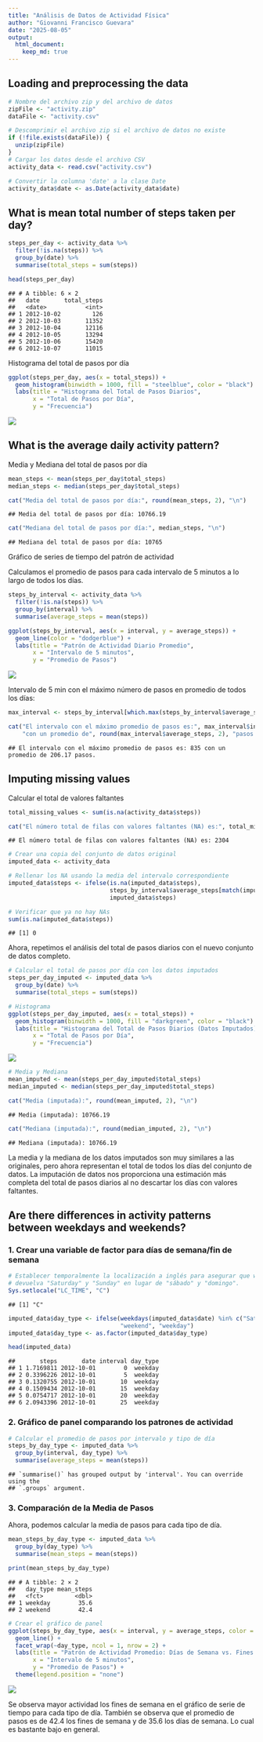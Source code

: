 ```yaml
---
title: "Análisis de Datos de Actividad Física"
author: "Giovanni Francisco Guevara"
date: "2025-08-05"
output:
  html_document:
    keep_md: true
---
```




## Loading and preprocessing the data


``` r
# Nombre del archivo zip y del archivo de datos
zipFile <- "activity.zip"
dataFile <- "activity.csv"

# Descomprimir el archivo zip si el archivo de datos no existe
if (!file.exists(dataFile)) {
  unzip(zipFile)
}
# Cargar los datos desde el archivo CSV
activity_data <- read.csv("activity.csv")

# Convertir la columna 'date' a la clase Date
activity_data$date <- as.Date(activity_data$date)
```

## What is mean total number of steps taken per day?


``` r
steps_per_day <- activity_data %>%
  filter(!is.na(steps)) %>%
  group_by(date) %>%
  summarise(total_steps = sum(steps))

head(steps_per_day)
```

```
## # A tibble: 6 × 2
##   date       total_steps
##   <date>           <int>
## 1 2012-10-02         126
## 2 2012-10-03       11352
## 3 2012-10-04       12116
## 4 2012-10-05       13294
## 5 2012-10-06       15420
## 6 2012-10-07       11015
```

Histograma del total de pasos por día


``` r
ggplot(steps_per_day, aes(x = total_steps)) +
  geom_histogram(binwidth = 1000, fill = "steelblue", color = "black") +
  labs(title = "Histograma del Total de Pasos Diarios",
       x = "Total de Pasos por Día",
       y = "Frecuencia")
```

![](PA1_template_files/figure-html/histogram_total_steps-1.png)<!-- -->



## What is the average daily activity pattern?

Media y Mediana del total de pasos por día


``` r
mean_steps <- mean(steps_per_day$total_steps)
median_steps <- median(steps_per_day$total_steps)

cat("Media del total de pasos por día:", round(mean_steps, 2), "\n")
```

```
## Media del total de pasos por día: 10766.19
```

``` r
cat("Mediana del total de pasos por día:", median_steps, "\n")
```

```
## Mediana del total de pasos por día: 10765
```

Gráfico de series de tiempo del patrón de actividad

Calculamos el promedio de pasos para cada intervalo de 5 minutos a lo largo de todos los días.


``` r
steps_by_interval <- activity_data %>%
  filter(!is.na(steps)) %>%
  group_by(interval) %>%
  summarise(average_steps = mean(steps))

ggplot(steps_by_interval, aes(x = interval, y = average_steps)) +
  geom_line(color = "dodgerblue") +
  labs(title = "Patrón de Actividad Diario Promedio",
       x = "Intervalo de 5 minutos",
       y = "Promedio de Pasos")
```

![](PA1_template_files/figure-html/average_daily_pattern-1.png)<!-- -->

Intervalo de 5 min con el máximo número de pasos en promedio de todos los días:


``` r
max_interval <- steps_by_interval[which.max(steps_by_interval$average_steps), ]

cat("El intervalo con el máximo promedio de pasos es:", max_interval$interval, 
    "con un promedio de", round(max_interval$average_steps, 2), "pasos.\n")
```

```
## El intervalo con el máximo promedio de pasos es: 835 con un promedio de 206.17 pasos.
```

## Imputing missing values

Calcular el total de valores faltantes


``` r
total_missing_values <- sum(is.na(activity_data$steps))

cat("El número total de filas con valores faltantes (NA) es:", total_missing_values, "\n")
```

```
## El número total de filas con valores faltantes (NA) es: 2304
```

``` r
# Crear una copia del conjunto de datos original
imputed_data <- activity_data

# Rellenar los NA usando la media del intervalo correspondiente
imputed_data$steps <- ifelse(is.na(imputed_data$steps),
                             steps_by_interval$average_steps[match(imputed_data$interval, steps_by_interval$interval)],
                             imputed_data$steps)

# Verificar que ya no hay NAs
sum(is.na(imputed_data$steps))
```

```
## [1] 0
```
Ahora, repetimos el análisis del total de pasos diarios con el nuevo conjunto de datos completo.


``` r
# Calcular el total de pasos por día con los datos imputados
steps_per_day_imputed <- imputed_data %>%
  group_by(date) %>%
  summarise(total_steps = sum(steps))
```


``` r
# Histograma
ggplot(steps_per_day_imputed, aes(x = total_steps)) +
  geom_histogram(binwidth = 1000, fill = "darkgreen", color = "black") +
  labs(title = "Histograma del Total de Pasos Diarios (Datos Imputados)",
       x = "Total de Pasos por Día",
       y = "Frecuencia")
```

![](PA1_template_files/figure-html/histogram_imputed-1.png)<!-- -->


``` r
# Media y Mediana
mean_imputed <- mean(steps_per_day_imputed$total_steps)
median_imputed <- median(steps_per_day_imputed$total_steps)

cat("Media (imputada):", round(mean_imputed, 2), "\n")
```

```
## Media (imputada): 10766.19
```

``` r
cat("Mediana (imputada):", round(median_imputed, 2), "\n")
```

```
## Mediana (imputada): 10766.19
```

La media y la mediana de los datos imputados son muy similares a las originales, pero ahora representan el total de todos los días del conjunto de datos. La imputación de datos nos proporciona una estimación más completa del total de pasos diarios al no descartar los días con valores faltantes.


## Are there differences in activity patterns between weekdays and weekends?
### 1. Crear una variable de factor para días de semana/fin de semana


``` r
# Establecer temporalmente la localización a inglés para asegurar que weekdays()
# devuelva "Saturday" y "Sunday" en lugar de "sábado" y "domingo".
Sys.setlocale("LC_TIME", "C")
```

```
## [1] "C"
```

``` r
imputed_data$day_type <- ifelse(weekdays(imputed_data$date) %in% c("Saturday", "Sunday"), 
                                "weekend", "weekday")
imputed_data$day_type <- as.factor(imputed_data$day_type)

head(imputed_data)
```

```
##       steps       date interval day_type
## 1 1.7169811 2012-10-01        0  weekday
## 2 0.3396226 2012-10-01        5  weekday
## 3 0.1320755 2012-10-01       10  weekday
## 4 0.1509434 2012-10-01       15  weekday
## 5 0.0754717 2012-10-01       20  weekday
## 6 2.0943396 2012-10-01       25  weekday
```

### 2. Gráfico de panel comparando los patrones de actividad


``` r
# Calcular el promedio de pasos por intervalo y tipo de día
steps_by_day_type <- imputed_data %>%
  group_by(interval, day_type) %>%
  summarise(average_steps = mean(steps))
```

```
## `summarise()` has grouped output by 'interval'. You can override using the
## `.groups` argument.
```

### 3. Comparación de la Media de Pasos

Ahora, podemos calcular la media de pasos para cada tipo de día.


``` r
mean_steps_by_day_type <- imputed_data %>%
  group_by(day_type) %>%
  summarise(mean_steps = mean(steps))

print(mean_steps_by_day_type)
```

```
## # A tibble: 2 × 2
##   day_type mean_steps
##   <fct>         <dbl>
## 1 weekday        35.6
## 2 weekend        42.4
```


``` r
# Crear el gráfico de panel
ggplot(steps_by_day_type, aes(x = interval, y = average_steps, color = day_type)) +
  geom_line() +
  facet_wrap(~day_type, ncol = 1, nrow = 2) +
  labs(title = "Patrón de Actividad Promedio: Días de Semana vs. Fines de Semana",
       x = "Intervalo de 5 minutos",
       y = "Promedio de Pasos") +
  theme(legend.position = "none")
```

![](PA1_template_files/figure-html/panel_plot_weekday_weekend-1.png)<!-- -->

Se observa mayor actividad los fines de semana en el gráfico de serie de tiempo para cada tipo de día. También se observa que el promedio de pasos es de 42.4 los fines de semana y de 35.6 los días de semana. Lo cual es bastante bajo en general.
